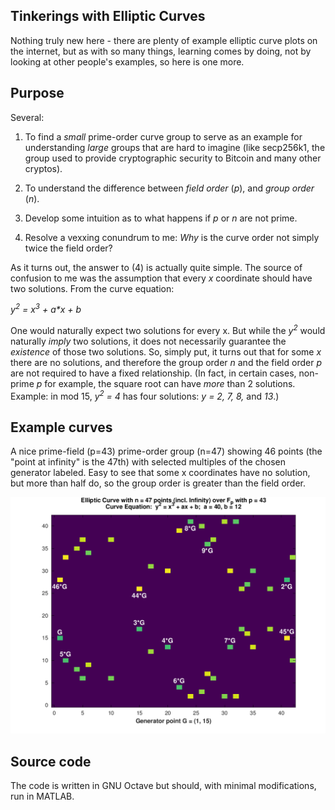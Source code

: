 ## Tinkerings with Elliptic Curves

Nothing truly new here - there are plenty of example elliptic curve plots on the internet, but
as with so many things, learning comes by doing, not by looking at other people's examples, so
here is one more.

## Purpose

Several:

1) To find a _small_ prime-order curve group to serve as an example for understanding _large_
groups that are hard to imagine (like secp256k1, the group used to provide cryptographic
security to Bitcoin and many other cryptos).

2) To understand the difference between _field order_ (_p_), and _group order_ (_n_).

3) Develop some intuition as to what happens if _p_ or _n_ are not prime.

4) Resolve a vexxing conundrum to me: _Why_ is the curve order not simply twice the field order?

As it turns out, the answer to (4) is actually quite simple.  The source of confusion to me was
the assumption that every _x_ coordinate should have two solutions.  From the curve equation:

_y<sup>2</sup> = x<sup>3</sup> + a*x + b_

One would naturally expect two solutions for every x.  But while the _y<sup>2</sup>_ would
naturally _imply_ two solutions, it does not necessarily guarantee the _existence_ of those two
solutions.  So, simply put, it turns out that for some _x_ there are no solutions, and therefore
the group order _n_ and the field order _p_ are not required to have a fixed relationship.  (In
fact, in certain cases, non-prime _p_ for example, the square root can have _more_ than 2
solutions. Example: in mod 15, _y<sup>2</sup> = 4_ has four solutions: _y = 2, 7, 8,_ and _13_.)

## Example curves

A nice prime-field (p=43) prime-order group (n=47) showing 46 points (the "point at infinity" is
the 47th) with selected multiples of the chosen generator labeled.  Easy to see that some x
coordinates have no solution, but more than half do, so the group order is greater than the
field order.

![example p=43, n=47](sample_output/curve_n47_p43_a40_b12_Gx1y15.png)

## Source code

The code is written in GNU Octave but should, with minimal modifications, run in MATLAB.
